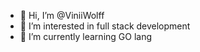 - 👋 Hi, I’m @ViniiWolff
- 👀 I’m interested in full stack development 
- 🌱 I’m currently learning GO lang 



<!---
ViniiWolff/ViniiWolff is a ✨ special ✨ repository because its `README.md` (this file) appears on your GitHub profile.
You can click the Preview link to take a look at your changes.
--->
